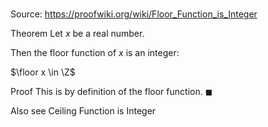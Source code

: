 # 

Source: https://proofwiki.org/wiki/Floor_Function_is_Integer

Theorem
Let $x$ be a real number.

Then the floor function of $x$ is an integer:

$\floor x \in \Z$


Proof
This is by definition of the floor function.
$\blacksquare$


Also see
Ceiling Function is Integer




